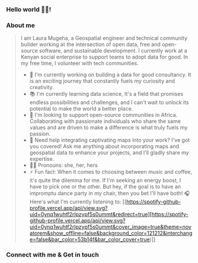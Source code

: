 ### Hello world 👋🏾! 

### About me
> I am Laura Mugeha, a Geospatial engineer and technical community builder working at the intersection of open data, free and open-source software, and sustainable development. I currently work at a Kenyan social enterprise to support teams to adopt data for good. In my free time, I volunteer with tech communities.
> 
> - 🔭 I'm currently working on building a data for good consultancy. It is an exciting journey that constantly fuels my curiosity and creativity.
> - 📚 I'm currently learning data science, It's a field that promises endless possibilities and challenges, and I can't wait to unlock its potential to make the world a better place.
> - 🤝 I'm looking to support open-source communities in Africa. Collaborating with passionate individuals who share the same values and are driven to make a difference is what truly fuels my passion.
> - 💬 Need help integrating captivating maps into your work? I've got you covered! Ask me anything about incorporating maps and geospatial data to enhance your projects, and I'll gladly share my expertise.
> - 👩🏾 Pronouns: she, her, hers
> - ⚡ Fun fact: When it comes to choosing between music and coffee, it's quite the dilemma for me. If I'm seeking an energy boost, I have to pick one or the other. But hey, if the goal is to have an impromptu dance party in my chair, then you bet I'll have both!
>   🎧Here's what I'm currently listening to:
>   [[https://spotify-github-profile.vercel.app/api/view.svg?uid=0ynq1wuhtf2rlpzypf5s0ummt&redirect=true][https://spotify-github-profile.vercel.app/api/view.svg?uid=0ynq1wuhtf2rlpzypf5s0ummt&cover_image=true&theme=novatorem&show_offline=false&background_color=121212&interchange=false&bar_color=53b14f&bar_color_cover=true)]]

### Connect with me & Get in touch

